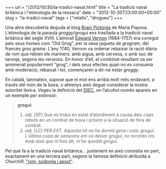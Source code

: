 +++
url = "/2012/10/30/la-tradici-naval.html"
title = "La tradició naval britànica i l'etimologia de la ressaca"
date = "2012-10-30T23:00:00+00:00"
slug = "la-tradici-naval"
tags = ["retalls", "drogues"]
+++

Una altra descoberta deguda al blog [Brain Pickings](http://www.brainpickings.org/index.php/2012/10/29/the-etymology-of-hangover/) de Maria Popova. L’etimologia de la paraula *groggy*/grogui ens trasllada a la tradició naval britànica del segle XVIII. L’almirall [Edward Vernon](http://en.wikipedia.org/wiki/Edward_Vernon) (1684-1757) era conegut pels seus homes com “Old Grog”, per la seua jaqueta de *grogram*, del francès *gros graine*. L’any 1740, Vernon va ordenar rebaixar la ració diària de rom que rebien els mariners: amb aigua, amb cervesa, o amb suc de taronja, segons les versions. En honor d’ell, el combinat resultant va ser anomenat popularment “grog”, i dels seus efectes quan no es consumia amb moderació, rebaixat i tot, començaren a dir-ne estar *groggy*.

En català, tanmateix, supose que el mot ens arribà molt més endavant, a través del món de la boxa, o almenys això degué considerar la nostra autoritat lèxica. Vegeu la definició del [DIEC](https://dlc.iec.cat/results.asp?txtEntrada=grogui&amp;operEntrada=0), on l’alcohol només apareix en un exemple *per extensió*:

> **grogui**
>
>  1. *adj.* \[SP] Que es troba en estat d’atordiment a causa dels cops rebuts en un combat de boxa i pròxim a la situació de fora de combat.
>  2. *adj.* \[LC] *PER EXT. Aquesta nit no he dormit gens i estic grogui. L’última copa de xampany em va deixar grogui, no recordo res. Amb això que m'has dit, m'he quedat grogui.*

Pel que fa a la tradició naval britànica… justament en això consistia en part, exactament en una tercera part, segons la famosa definició atribuïda a Churchill: ["rom, sodomia i assot"](http://www.thisdayinquotes.com/2010/08/rum-sodomy-and-lash-winston-churchills.html).
